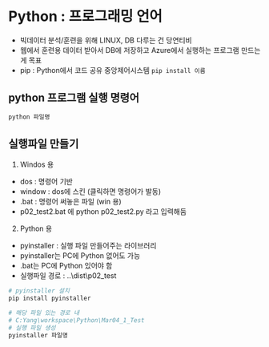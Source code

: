 # Python : 프로그래밍 언어
- 빅데이터 분석/훈련을 위해 LINUX, DB 다루는 건 당연티비
- 웹에서 훈련용 데이터 받아서 DB에 저장하고 Azure에서 실행하는 프로그램 만드는 게 목표 
- pip : Python에서 코드 공유 중앙제어시스템
```pip install 이름```

## python 프로그램 실행 명령어
```python
python 파일명
```

## 실행파일 만들기
1. Windos 용
- dos : 명령어 기반
- window : dos에 스킨 (클릭하면 명령어가 발동)
- .bat : 명령어 써놓은 파일 (win 용)
- p02_test2.bat 에 python p02_test2.py 라고 입력해둠 

2. Python 용
- pyinstaller : 실행 파일 만들어주는 라이브러리 
- pyinstaller는 PC에 Python 없어도 가능
- .bat는 PC에 Python 있어야 함
- 실행파일 경로 : ..\dist\p02_test

```py
# pyinstaller 설치
pip install pyinstaller

# 해당 파일 있는 경로 내
# C:Yang\workspace\Python\Mar04_1_Test
# 실행 파일 생성
pyinstaller 파일명
```
